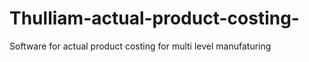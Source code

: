 # Thulliam-actual-product-costing-
Software for actual product costing for multi level manufaturing 
